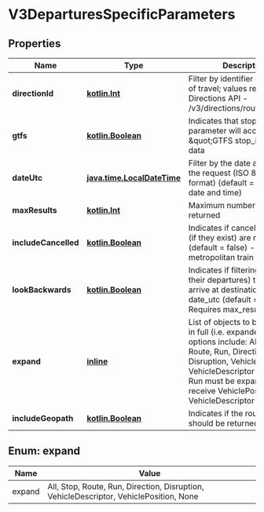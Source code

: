# V3DeparturesSpecificParameters

## Properties
Name | Type | Description | Notes
------------ | ------------- | ------------- | -------------
**directionId** | [**kotlin.Int**](.md) | Filter by identifier of direction of travel; values returned by Directions API - /v3/directions/route/{route_id} |  [optional]
**gtfs** | [**kotlin.Boolean**](.md) | Indicates that stop_id parameter will accept \&quot;GTFS stop_id\&quot; data |  [optional]
**dateUtc** | [**java.time.LocalDateTime**](java.time.LocalDateTime.md) | Filter by the date and time of the request (ISO 8601 UTC format) (default &#x3D; current date and time) |  [optional]
**maxResults** | [**kotlin.Int**](.md) | Maximum number of results returned |  [optional]
**includeCancelled** | [**kotlin.Boolean**](.md) | Indicates if cancelled services (if they exist) are returned (default &#x3D; false) - metropolitan train only |  [optional]
**lookBackwards** | [**kotlin.Boolean**](.md) | Indicates if filtering runs (and their departures) to those that arrive at destination before date_utc (default &#x3D; false). Requires max_results &amp;gt; 0. |  [optional]
**expand** | [**inline**](#kotlin.Array&lt;Expand&gt;) | List of objects to be returned in full (i.e. expanded) - options include: All, Stop, Route, Run, Direction, Disruption, VehiclePosition, VehicleDescriptor or None.  Run must be expanded to receive VehiclePosition and VehicleDescriptor information. |  [optional]
**includeGeopath** | [**kotlin.Boolean**](.md) | Indicates if the route geopath should be returned |  [optional]

<a name="kotlin.Array<Expand>"></a>
## Enum: expand
Name | Value
---- | -----
expand | All, Stop, Route, Run, Direction, Disruption, VehicleDescriptor, VehiclePosition, None
